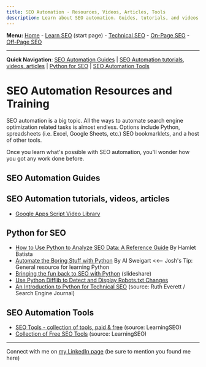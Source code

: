 ```yaml
---
title: SEO Automation - Resources, Videos, Articles, Tools
description: Learn about SEO automation. Guides, tutorials, and videos for learning how to automate search engine optimization. Python for SEO, automation tools, and more!
---
```

<b>Menu:</b> <a href="/">Home</a> - <a href="learn-seo.html">Learn SEO</a> (start page) - <a href="technical-seo.html">Technical SEO</a> - <a href="on-page-seo.html">On-Page SEO</a> - <a href="off-page-seo.html">Off-Page SEO</a>
<hr />
<strong>Quick Navigation</strong>: <a href="#seo-automation-guides">SEO Automation Guides</a> | <a href="#seo-automation-tutorials">SEO Automation tutorials, videos, articles</a> | <a href="#python-seo">Python for SEO</a> | <a href="#seo-automation-tools">SEO Automation Tools</a>

# SEO Automation Resources and Training

SEO automation is a big topic. All the ways to automate search engine optimization related tasks is almost endless. Options include Python, spreadsheets (i.e. Excel, Google Sheets, etc.) SEO bookmarklets, and a host of other tools.

Once you learn what's possible with SEO automation, you'll wonder how you got any work done before.

<h2 id="seo-automation-guides">SEO Automation Guides </h2>


<h2 id="seo-automation-tutorials">SEO Automation tutorials, videos, articles </h2>

* <a href="https://developers.google.com/apps-script/guides/videos" target="_blank" rel="noopener">Google Apps Script Video Library</a>



<h2 id="python-seo">Python for SEO </h2>

* <a href="https://www.searchenginejournal.com/python-seo-data-reference-guide/287927/?utm_source=search_library_joshhinds" target="_blank" rel="noopener">How to Use Python to Analyze SEO Data: A Reference Guide</a> By Hamlet Batista
* <a href="https://automatetheboringstuff.com" target="_blank" rel="noopener">Automate the Boring Stuff with Python</a> By Al Sweigart <<-- Josh's Tip: General resource for learning Python 
* <a href="http://www.slideshare.net/bgoerler/bringing-the-fun-back-to-seo-with-python" target="_blank" rel="noopener">Bringing the fun back to SEO with Python</a> (slideshare)
* <a href="https://importsem.com/use-python-difflib-to-automate-robots-txt-change-detection/" target="_blank" rel="noopener">Use Python Difflib to Detect and Display Robots.txt Changes</a>
* <a href="https://www.searchenginejournal.com/python-technical-seo/330515/" target="_blank" rel="noopener">An Introduction to Python for Technical SEO</a> (source: Ruth Everett / Search Engine Journal)


<h2 id="seo-automation-tools">SEO Automation Tools</h2>

* <a href="https://learningseo.io/seo-tools/" target="_blank" rel="noopener">SEO Tools - collection of tools, paid & free</a> (source: LearningSEO) 
* <a href="https://learningseo.io/implement-with-free-seo-tools/" target="_blank" rel="noopener">Collection of Free SEO Tools</a> (source: LearningSEO)


<hr>
Connect with me on <a href="https://www.linkedin.com/in/joshhinds">my LinkedIn page</a> (be sure to mention you found me here)
